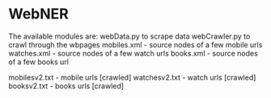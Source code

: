 # WebNER
The available modules are:
webData.py to scrape data
webCrawler.py to crawl through the wbpages
mobiles.xml - source nodes of a few mobile urls
watches.xml - source nodes of a few watch urls
books.xml - source nodes of a few books url

mobilesv2.txt - mobile urls [crawled]
watchesv2.txt - watch urls [crawled]
booksv2.txt - books urls [crawled]
